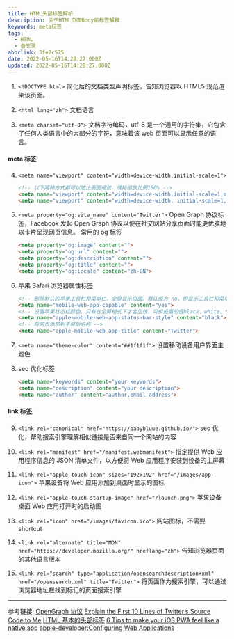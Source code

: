 ```yaml
---
title: HTML头部标签解析
description: 关于HTML页面Body前标签解释
keywords: meta标签
tags:
  - HTML
  - 备忘录
abbrlink: 3fe2c575
date: 2022-05-16T14:28:27.000Z
updated: 2022-05-16T14:28:27.000Z
---
```


1. `<!DOCTYPE html>`
   简化后的文档类型声明标签，告知浏览器以 HTML5 规范渲染该页面。

2. `<html lang="zh">`
   文档语言

3. `<meta charset="utf-8">`
   文档字符编码，utf-8 是一个通用的字符集，它包含了任何人类语言中的大部分的字符，意味着该 web 页面可以显示任意的语言。

<!-- more -->

#### meta 标签

4. `<meta name="viewport" content="width=device-width,initial-scale=1">`

   ```HTML
   <!-- 以下两种方式都可以防止画面缩放，维持缩放比例100% -->
   <meta name="viewport" content="width=device-width,initial-scale=1,maximum-scale=1,user-scalable=0,viewport-fit=cover">
   <meta name="viewport" content="width=device-width, initial-scale=1, minimum-scale=1, maximum-scale=1" >
   ```

5. `<meta property="og:site_name" content="Twitter">`
   Open Graph 协议标签，Facebook 发起 Open Graph 协议以便在社交网站分享页面时能更优雅地以卡片呈现网页信息。
   常用的 og 标签

   ```HTML
   <meta property="og:image" content="">
   <meta property="og:url" content="">
   <meta property="og:description" content="">
   <meta property="og:title" content="">
   <meta property="og:locale" content="zh-CN">
   ```

6. 苹果 Safari 浏览器属性标签

   ```HTML
   <!-- 删除默认的苹果工具栏和菜单栏，全屏显示页面。默认值为 no，即显示工具栏和菜单栏 -->
   <meta name="mobile-web-app-capable" content="yes">
   <!-- 设置苹果状态栏颜色，只有在全屏模式下才会生效，可供设置的值black、white、translucent black，translucent black 会将状态栏设置成黑色透明，网页内容占据整块屏幕，会出现状态栏覆盖的情景。 -->
   <meta name="apple-mobile-web-app-status-bar-style" content="black">
   <!-- 将网页添加到主屏后名称 -->
   <meta name="apple-mobile-web-app-title" content="Twitter">
   ```

7. `<meta name="theme-color" content="##1f1f1f">`
   设置移动设备用户界面主题色

8. seo 优化标签

   ```HTML
   <meta name="keywords" content="your keywords">
   <meta name="description" content="your description">
   <meta name="author" content="author,email address">
   ```

#### link 标签

9. `<link rel="canonical" href="https://babybluue.github.io/">`
   seo 优化，帮助搜索引擎理解相似链接是否来自同一个网站的内容

10. `<link rel="manifest" href="/manifest.webmanifest">`
    指定提供 Web 应用程序信息的 JSON 清单文件，以方便将 Web 应用程序安装到设备的主屏幕

11. `<link rel="apple-touch-icon" sizes="192x192" href="/images/app-icon">`
    苹果设备将 Web 应用添加到桌面时显示的图标

12. `<link rel="apple-touch-startup-image" href="/launch.png">`
    苹果设备桌面 Web 应用打开时的启动图

13. `<link rel="icon" href="/images/favicon.ico">`
    网站图标，不需要 shortcut

14. `<link rel="alternate" title="MDN" href="https://developer.mozilla.org/" hreflang="zh">`
    告知浏览器页面的其他语言版本

15. `<link rel="search" type="application/opensearchdescription+xml" href="/opensearch.xml" title="Twitter">`
    将页面作为搜索引擎，可以通过浏览器地址栏找到标记的页面搜索引擎

---

参考链接:
[OpenGraph 协议](https://ogp.me/)
[Explain the First 10 Lines of Twitter’s Source Code to Me](https://css-tricks.com/explain-the-first-10-lines-of-twitter-source-code/)
[HTML 基本的头部标签](https://vincentcwlove.github.io/2016/11/30/HTML%E5%9F%BA%E6%9C%AC%E7%9A%84%E5%A4%B4%E9%83%A8%E6%A0%87%E7%AD%BE/)
[6 Tips to make your iOS PWA feel like a native app](https://www.netguru.com/blog/pwa-ios)
[apple-developer:Configuring Web Applications](https://developer.apple.com/library/archive/documentation/AppleApplications/Reference/SafariWebContent/ConfiguringWebApplications/ConfiguringWebApplications.html#//apple_ref/doc/uid/TP40002051-CH3-SW1)
